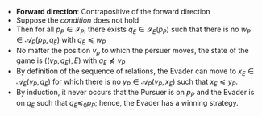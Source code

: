 
- **Forward direction**: Contrapositive of the forward direction
- Suppose the _condition_ does not hold
-  Then for all $p_P \in \mathcal{I}_P$, there exists $q_E \in \mathcal{I}_E(p_P)$ such that there is no $w_P \in \mathcal{A}_P(p_P, q_E)$ with $q_E \preceq w_P$
- No matter the position $v_p$ to which the persuer moves, the state of the game is $((v_P,q_E), E)$ with $q_E \not\preceq v_P$
- By definition of the sequence of relations, the Evader can move to $x_E \in \mathcal{A}_E(v_P, q_E)$ for which there is no $y_P \in \mathcal{A}_P(v_P,x_E)$ such that $x_E \preceq y_P$.
- By induction, it never occurs that the Pursuer is on $p_P$ and the Evader is on $q_E$ such that $q_E \preceq _0 p_P$; hence, the Evader has a winning strategy.
